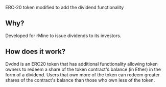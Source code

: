 ERC-20 token modified to add the dividend functionality

## Why?
Developed for rMine to issue dividends to its investors.

## How does it work?
Dvdnd is an ERC20 token that has additional functionality allowing token owners to redeem a share of the token contract's balance (in Ether) in the form of a dividend. Users that own more of the token can redeem greater shares of the contract's balance than those who own less of the token.
